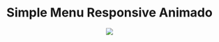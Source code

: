 
<div align="center">
  <h1>Simple Menu Responsive Animado</h1>
  <img src="https://github.com/calvinpl/menu-responsivo-animado/blob/main/nav.gif">
</div>
